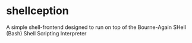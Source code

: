 # shellception
A simple shell-frontend designed to run on top of the Bourne-Again SHell (Bash) Shell Scripting Interpreter
